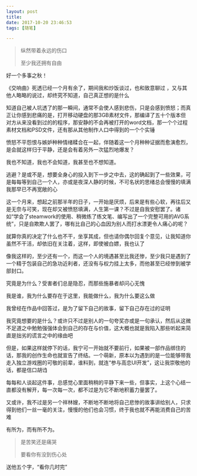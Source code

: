 ```yaml
---
layout: post
title: 
date: 2017-10-20 23:46:53
tags: [随笔]

---
```

> 纵然带着永远的伤口
> 
> 至少我还拥有自由

好一个多事之秋！

《交响曲》死透已经一个月有余了，期间我和炒饭谈过，也和致意聊过 ，又与其他人略略的说过，却终究不知道，自己真正想的是什么

知道自己被人坑透了的那一瞬间，通常不会使人感到悲伤，只是会感到愤怒；而真正让你感到悲痛的是，打开移动硬盘的那3GB素材文件，那编译了五十个版本但对方从来没看到过的的程序，那安静的不会再被打开的word文档，那一个个过程素材文档和PSD文件，还有那从其他制作人口中得到的一个个实锤

愤怒不平怨恨与嫉妒种种情绪糅合在一起，伴随着这一个月种种证据而愈演愈烈，是会就这样归于平静，还是会有着另外一次猛烈地爆发？

我也不知道，我也不会知道，我甚至也不想知道。

逃避？是或不是，想要全身心的投入到下一步之中去，这的确起到了一些效果，可是每每等到自己一个人，亦或是夜深人静的时候，不可名状的思绪总会慢慢的填满我那早已不再宽敞的心  

这一个月来，想起之前那半年的日子，一开始是厌烦，后来是有些心软，再往后又是无奈与可笑，现在却又被愤怒填满，人生第一课？不过是自我安慰罢了。诸如“学会了steamwork的使用、稍微练了练文笔、编写出了一个完整可用的AVG系统”，只是自欺欺人罢了，哪有比自己的心血因为别人而打水漂更令人痛心的呢？

就算你真的决定了什么也不干，坐享其成，但也请你偶尔回复个意见，让我知道你虽然不干活，却依旧在关注着，这样，即使被白嫖，我也认了

像我这样的，至少还有一个，而这一个人的境遇甚至比我还惨，至少我只是遇到了一个精于包装自己的急功近利者，还没有与权力挂上太多，而他甚至已经惨到被学部封口。

究竟是为什么？受害者们总是隐忍，而那些施暴者却问心无愧

我是谁，我为什么要存在于这里，我能做什么，我为什么要这么做

我曾经在作品中回答过，是为了留下自己的故事，留下自己存在过的证明

我究竟想要的是什么？或许只不过是别人的一句夸奖亦或是一句承认，然后从这微不足道之中勉勉强强体会到自己的存在与价值，这大概也就是我陷入那些听起来简直是拙劣的谎言之中的缘由吧  

但是，如果这样就停下的话，我宁可一开始就不要前行，如果被一部作品绑住的话，那我的创作生命也就宣告了终结。一个萌新，原本以为遇到的是一位能够带我走入独立游戏圈的可敬的前辈，谁料到，就连“参与高恋UI开发”，这让我崇敬他的话，都是信口胡诌

每每和人谈起这件事，总感觉心里面稍稍的平静下来一些，但事实，上这个心结一直都没有解开，每一次每一次，都不过是为它不断地积蓄力量罢了。

又或许，我不过是另一个祥林嫂，不断地不断地将自己悲惨的故事讲给别人，只求得到他们一丝一毫的关注，慢慢的他们也会习惯，终于我也就不再能消费自己的苦难

有所为，而有所不为。

> 是苦笑还是痛哭
> 
> 要看你有没到伤心处

送他五个字，“看你几时完”
